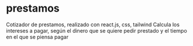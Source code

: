 # prestamos
Cotizador de prestamos, realizado con react.js, css, tailwind
Calcula los intereses a pagar, según el dinero que se quiere pedir prestado y el tiempo en el que se piensa pagar 
